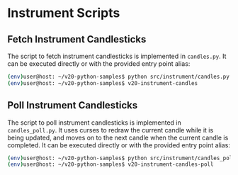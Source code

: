 # Instrument Scripts

## Fetch Instrument Candlesticks

The script to fetch instrument candlesticks is implemented in `candles.py`.  It
can be executed directly or with the provided entry point alias:

```bash
(env)user@host: ~/v20-python-samples$ python src/instrument/candles.py
(env)user@host: ~/v20-python-samples$ v20-instrument-candles
```

## Poll Instrument Candlesticks

The script to poll instrument candlesticks is implemented in `candles_poll.py`.
It uses curses to redraw the current candle while it is being updated, and
moves on to the next candle when the current candle is completed. It can be
executed directly or with the provided entry point alias:

```bash
(env)user@host: ~/v20-python-samples$ python src/instrument/candles_poll.py
(env)user@host: ~/v20-python-samples$ v20-instrument-candles-poll
```
